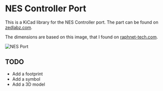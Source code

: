 # NES Controller Port

This is a KiCad library for the NES Controller port. The part can be found on
[zedlabz.com](https://www.zedlabz.com/products/controller-connector-port-for-nintendo-nes-console-7-pin-90-degree-replacement-2-pack-black-zedlabz?_pos=8&_sid=b3d25e834&_ss=r).

The dimensions are based on this image, that I found on
[raphnet-tech.com](https://www.raphnet-tech.com/products/nes_controller_connector/index.php).

![NES Port](https://www.raphnet-tech.com/products/nes_controller_connector/nes_connector_ra_dims.png)

## TODO

- Add a footprint
- Add a symbol
- Add a 3D model
